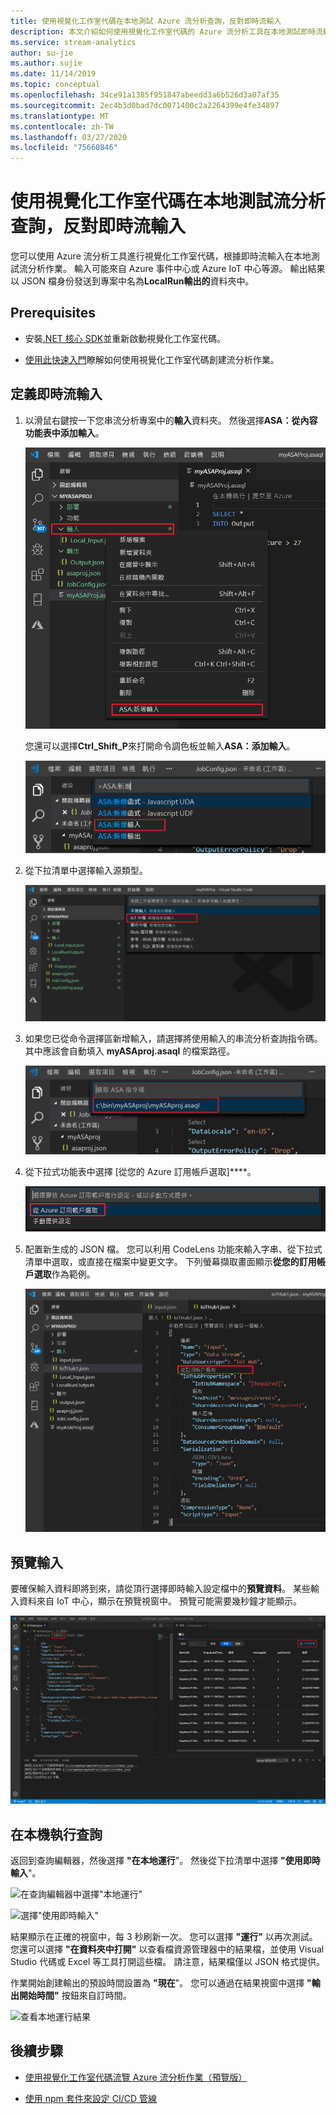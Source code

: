 ```yaml
---
title: 使用視覺化工作室代碼在本地測試 Azure 流分析查詢，反對即時流輸入
description: 本文介紹如何使用視覺化工作室代碼的 Azure 流分析工具在本地測試即時流輸入的查詢。
ms.service: stream-analytics
author: su-jie
ms.author: sujie
ms.date: 11/14/2019
ms.topic: conceptual
ms.openlocfilehash: 34ce91a1385f951847abeedd3a6b526d3a07af35
ms.sourcegitcommit: 2ec4b3d0bad7dc0071400c2a2264399e4fe34897
ms.translationtype: MT
ms.contentlocale: zh-TW
ms.lasthandoff: 03/27/2020
ms.locfileid: "75660846"
---
```

# <a name="test-stream-analytics-queries-locally-against-live-stream-input-by-using-visual-studio-code"></a>使用視覺化工作室代碼在本地測試流分析查詢，反對即時流輸入

您可以使用 Azure 流分析工具進行視覺化工作室代碼，根據即時流輸入在本地測試流分析作業。 輸入可能來自 Azure 事件中心或 Azure IoT 中心等源。 輸出結果以 JSON 檔身份發送到專案中名為**LocalRun輸出的**資料夾中。

## <a name="prerequisites"></a>Prerequisites

* 安裝[.NET 核心 SDK](https://dotnet.microsoft.com/download)並重新啟動視覺化工作室代碼。

* [使用此快速入門](quick-create-vs-code.md)瞭解如何使用視覺化工作室代碼創建流分析作業。

## <a name="define-a-live-stream-input"></a>定義即時流輸入

1. 以滑鼠右鍵按一下您串流分析專案中的**輸入**資料夾。 然後選擇**ASA：從內容功能表中添加輸入**。

   ![從 [輸入] 資料夾新增輸入](./media/quick-create-vs-code/add-input-from-inputs-folder.png)

   您還可以選擇**Ctrl_Shift_P**來打開命令調色板並輸入**ASA：添加輸入**。

   ![在 Visual Studio Code 中新增串流分析輸入](./media/quick-create-vs-code/add-input.png)

2. 從下拉清單中選擇輸入源類型。

   ![選取 IoT 中樞作為輸入選項](./media/quick-create-vs-code/iot-hub.png)

3. 如果您已從命令選擇區新增輸入，請選擇將使用輸入的串流分析查詢指令碼。 其中應該會自動填入 **myASAproj.asaql** 的檔案路徑。

   ![選取 Visual Studio Code 中的串流分析指令碼](./media/quick-create-vs-code/asa-script.png)

4. 從下拉式功能表中選擇 [從您的 Azure 訂用帳戶選取]****。

    ![從訂用帳戶選取](./media/quick-create-vs-code/add-input-select-subscription.png)

5. 配置新生成的 JSON 檔。 您可以利用 CodeLens 功能來輸入字串、從下拉式清單中選取，或直接在檔案中變更文字。 下列螢幕擷取畫面顯示**從您的訂用帳戶選取**作為範例。

   ![在 Visual Studio Code 中設定輸入](./media/quick-create-vs-code/configure-input.png)

## <a name="preview-input"></a>預覽輸入

要確保輸入資料即將到來，請從頂行選擇即時輸入設定檔中的**預覽資料**。 某些輸入資料來自 IoT 中心，顯示在預覽視窗中。 預覽可能需要幾秒鐘才能顯示。

 ![預覽即時輸入](./media/quick-create-vs-code/preview-live-input.png)

## <a name="run-queries-locally"></a>在本機執行查詢

返回到查詢編輯器，然後選擇 **"在本地運行**"。 然後從下拉清單中選擇 **"使用即時輸入**"。

![在查詢編輯器中選擇"本地運行"](./media/vscode-local-run/run-locally.png)

![選擇"使用即時輸入"](./media/vscode-local-run-live-input/run-locally-use-live-input.png)

結果顯示在正確的視窗中，每 3 秒刷新一次。 您可以選擇 **"運行"** 以再次測試。 您還可以選擇 **"在資料夾中打開"** 以查看檔資源管理器中的結果檔，並使用 Visual Studio 代碼或 Excel 等工具打開這些檔。 請注意，結果檔僅以 JSON 格式提供。

作業開始創建輸出的預設時間設置為 **"現在**"。 您可以通過在結果視窗中選擇 **"輸出開始時間"** 按鈕來自訂時間。

![查看本地運行結果](./media/vscode-local-run-live-input/vscode-livetesting.gif)

## <a name="next-steps"></a>後續步驟

* [使用視覺化工作室代碼流覽 Azure 流分析作業（預覽版）](visual-studio-code-explore-jobs.md)

* [使用 npm 套件來設定 CI/CD 管線](setup-cicd-vs-code.md)
